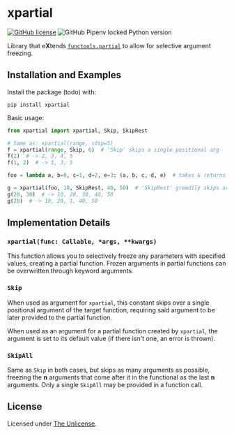 # xpartial

[![GitHub license](https://img.shields.io/github/license/ea-ae/xpartial?color=%20%232e3133)](https://github.com/ea-ae/xpartial/blob/master/LICENSE)
![GitHub Pipenv locked Python version](https://img.shields.io/github/pipenv/locked/python-version/ea-ae/xpartial)


Library that e**X**tends [`functools.partial`](https://docs.python.org/3/library/functools.html#functools.partial) to allow for selective argument freezing.

## Installation and Examples

Install the package (todo) with:

    pip install xpartial

Basic usage:

```python
from xpartial import xpartial, Skip, SkipRest

# Same as: xpartial(range, stop=5)
f = xpartial(range, Skip, 6)  # 'Skip' skips a single positional arg
f(2)  # -> 2, 3, 4, 5
f(1, 2)  # -> 1, 3, 5

foo = lambda a, b=0, c=1, d=2, e=3: (a, b, c, d, e)  # takes & returns 5 args

g = xpartial(foo, 10, SkipRest, 40, 50)  # 'SkipRest' greedily skips args
g(20, 30)  # -> 10, 20, 30, 40, 50
g(20)  # -> 10, 20, 1, 40, 50
```

## Implementation Details

### `xpartial(func: Callable, *args, **kwargs)`

This function allows you to selectively freeze any parameters with specified values, creating a partial function. Frozen arguments in partial functions can be overwritten through keyword arguments.

### `Skip`

When used as argument for `xpartial`, this constant skips over a single positional argument of the target function, requiring said argument to be later provided to the partial function.

When used as an argument for a partial function created by `xpartial`, the argument is set to its default value (if there isn't one, an error is thrown).

### `SkipAll`

Same as `Skip` in both cases, but skips as many arguments as possible, freezing the **n** arguments that come after it in the functional as the last **n** arguments. Only a single `SkipAll` may be provided in a function call.

## License

Licensed under [The Unlicense](LICENSE).

